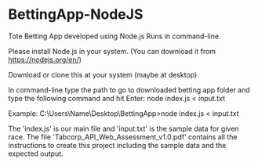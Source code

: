 # BettingApp-NodeJS
Tote Betting App developed using Node.js 
Runs in command-line.

Please install Node.js in your system. (You can download it from https://nodejs.org/en/)

Download or clone this at your system (maybe at desktop).

In command-line type the path to go to downloaded betting app folder and type the following command and hit Enter:
node index.js < input.txt

Example:  C:\Users\Name\Desktop\BettingApp>node index.js < input.txt

The 'index.js' is our main file and 'input.txt' is the sample data for given race.
The file 'Tabcorp_API_Web_Assessment_v1.0.pdf' contains all the instructions to create this project including the sample data and the expected output.
